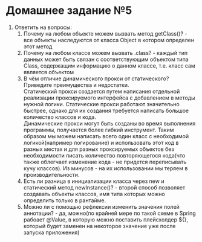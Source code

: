 # Домашнее задание №5
1.  Ответить на вопросы: 
    1) Почему на любом объекте можем вызвать метод getClass()? - все объекты наследуются от класса Object в котором определен этот метод   
    2) Почему на любом классе можем вызвать .class? - каждый тип данных может быть связан с соответствующим объектом типа Class, содержащим информацию о данном классе, т.е. класс сам является объектом
    3) В чём отличие динамического прокси от статического? Приведите преимущества и недостатки.  
    Статический прокси создается путем написания отдельной реализации проксируемого интерфейса с добавлением в методы нужной логики. Статические прокси работают значительно быстрее, однако для их создания требуется написать большое количество классов и кода.  
    Динамические прокси могут быть созданы во время выполнения программы, получается более гибкий инструмент. Таким образом мы можем написать всего один класс с необходимой логикой(например логирование) и использовать этот код в разных местах и для разных проксируемых объектов без необходимости писать количество повторяющегося кода(что также облегчает изменение кода - не придется переписывать кучу классов). Из минусов - на их использовании мы теряем в производительности.
    4) Есть ли разница в инициализации класса через new и статический метод newInstance()? - второй способ позволяет создавать объекты классов, имя типа которых можно определить только в рантайме.
    5) Можно ли с помощью рефлексии изменить значения полей аннотации? - да, можно(по крайней мере по такой схеме в Spring рабоает @Value, в которую можно поставить плейсхолдер ${}, который будет заменен на некоторое значение уже после запуска приложения)
